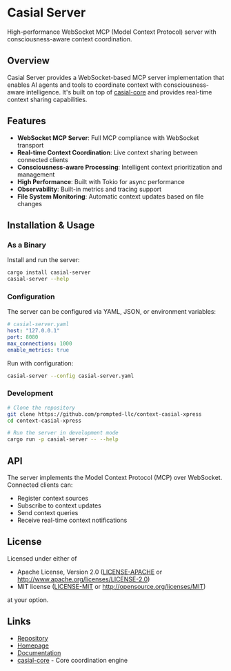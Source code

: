 # Casial Server

High-performance WebSocket MCP (Model Context Protocol) server with consciousness-aware context coordination.

## Overview

Casial Server provides a WebSocket-based MCP server implementation that enables AI agents and tools to coordinate context with consciousness-aware intelligence. It's built on top of [casial-core](../casial-core) and provides real-time context sharing capabilities.

## Features

- **WebSocket MCP Server**: Full MCP compliance with WebSocket transport
- **Real-time Context Coordination**: Live context sharing between connected clients
- **Consciousness-aware Processing**: Intelligent context prioritization and management
- **High Performance**: Built with Tokio for async performance
- **Observability**: Built-in metrics and tracing support
- **File System Monitoring**: Automatic context updates based on file changes

## Installation & Usage

### As a Binary

Install and run the server:

```bash
cargo install casial-server
casial-server --help
```

### Configuration

The server can be configured via YAML, JSON, or environment variables:

```yaml
# casial-server.yaml
host: "127.0.0.1"
port: 8080
max_connections: 1000
enable_metrics: true
```

Run with configuration:

```bash
casial-server --config casial-server.yaml
```

### Development

```bash
# Clone the repository
git clone https://github.com/prompted-llc/context-casial-xpress
cd context-casial-xpress

# Run the server in development mode
cargo run -p casial-server -- --help
```

## API

The server implements the Model Context Protocol (MCP) over WebSocket. Connected clients can:

- Register context sources
- Subscribe to context updates
- Send context queries
- Receive real-time context notifications

## License

Licensed under either of

- Apache License, Version 2.0 ([LICENSE-APACHE](../../LICENSE-APACHE) or http://www.apache.org/licenses/LICENSE-2.0)
- MIT license ([LICENSE-MIT](../../LICENSE-MIT) or http://opensource.org/licenses/MIT)

at your option.

## Links

- [Repository](https://github.com/prompted-llc/context-casial-xpress)
- [Homepage](https://promptedllc.com)
- [Documentation](https://docs.rs/casial-server)
- [casial-core](https://crates.io/crates/casial-core) - Core coordination engine